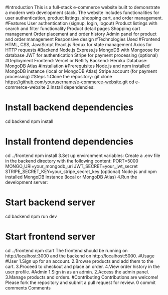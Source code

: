 #Introduction
This is a full-stack e-commerce website built to demonstrate a modern web development stack. The website includes functionalities for user authentication, product listings, shopping cart, and order management.
#Features
User authentication (signup, login, logout)
Product listings with search and filter functionality
Product detail pages
Shopping cart management
Order placement and order history
Admin panel for product and order management
Responsive design
#Technologies Used
#Frontend
HTML, CSS, JavaScript
React.js
Redux for state management
Axios for HTTP requests
#Backend
Node.js
Express.js
MongoDB with Mongoose for database
JWT for authentication
Stripe for payment processing (optional)
#Deployment
Frontend: Vercel or Netlify
Backend: Heroku
Database: MongoDB Atlas
#Installation
#Prerequisites
Node.js and npm installed
MongoDB instance (local or MongoDB Atlas)
Stripe account (for payment processing)
#Steps
1.Clone the repository:
git clone https://github.com/yourusername/e-commerce-website.git
cd e-commerce-website
2.Install dependencies:
# Install backend dependencies
cd backend
npm install
# Install frontend dependencies
cd ../frontend
npm install
3.Set up environment variables:
Create a .env file in the backend directory with the following content:
PORT=5000
MONGO_URI=your_mongodb_uri
JWT_SECRET=your_jwt_secret
STRIPE_SECRET_KEY=your_stripe_secret_key (optional)
Node.js and npm installed
MongoDB instance (local or MongoDB Atlas)
4.Run the development server:
# Start backend server
cd backend
npm run dev
# Start frontend server
cd ../frontend
npm start
The frontend should be running on http://localhost:3000 and the backend on http://localhost:5000.
#Usage
#User
1.Sign up for an account.
2.Browse products and add them to the cart.
3.Proceed to checkout and place an order.
4.View order history in the user profile.
#Admin
1.Sign in as an admin.
2.Access the admin panel.
3.Manage products and orders.
#Contributing
Contributions are welcome! Please fork the repository and submit a pull request for review.
0 commit comments
Comments
